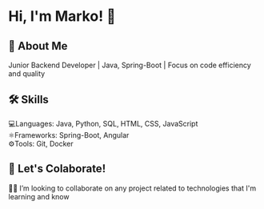 # Hi, I'm Marko! 👋


## 💼 About Me
Junior Backend Developer | Java, Spring-Boot | Focus on code efficiency and quality


## 🛠 Skills

 💻Languages: Java, Python, SQL, HTML, CSS, JavaScript  
 ⚛️Frameworks: Spring-Boot, Angular  
 ⚙️Tools: Git, Docker
 

## 🤝 Let's Colaborate!

👯‍♀️ I’m looking to collaborate on any project related to technologies that I'm learning and know
